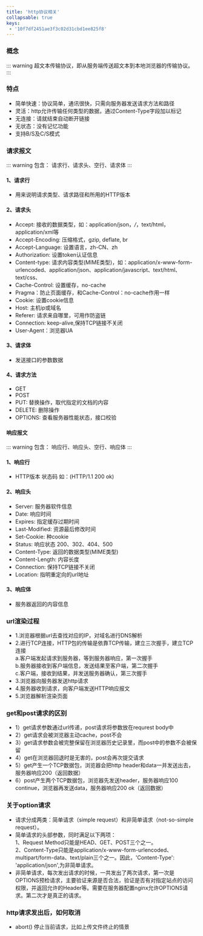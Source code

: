 ```yaml
---
title: 'http协议相关'
collapsable: true
keys:
 - '10f7df2451ae3f3c02d31cbd1ee825f8'
---
```


### 概念
::: warning
超文本传输协议，即从服务端传送超文本到本地浏览器的传输协议。
:::

### 特点
- 简单快速：协议简单，通讯很快，只需向服务器发送请求方法和路径
- 灵活：http允许传输任何类型的数据，通过Content-Type字段加以标记
- 无连接：请就结束自动断开链接
- 无状态：没有记忆功能
- 支持B/S及C/S模式

### 请求报文
::: warning 包含：
请求行、请求头、空行、请求体
:::

#### 1、请求行
- 用来说明请求类型、请求路径和所用的HTTP版本

#### 2、请求头
- Accept: 接收的数据类型，如：application/json，*/*，text/html，application/xml等
- Accept-Encoding: 压缩格式，gzip, deflate, br
- Accept-Language: 设置语言，zh-CN、zh
- Authorization: 设置token认证信息
- Content-type: 请求内容类型(MIME类型)，如：application/x-www-form-urlencoded、application/json、application/javascript、text/html、text/css、
- Cache-Control: 设置缓存，no-cache
- Pragma：防止页面缓存，和Cache-Control：no-cache作用一样
- Cookie: 设置cookie信息
- Host: 主机ip或域名
- Referer: 请求来自哪里，可用作防盗链
- Connection: keep-alive,保持TCP链接不关闭
- User-Agent：浏览器UA

#### 3、请求体
- 发送接口的参数数据

#### 4、请求方法
- GET
- POST
- PUT: 替换操作，取代指定的文档的内容
- DELETE: 删除操作
- OPTIONS: 查看服务器性能状态，接口校验

#### 响应报文
::: warning 包含：
响应行、响应头、空行、响应体
:::

#### 1、响应行
- HTTP版本 状态码 如：(HTTP/1.1 200 ok)

#### 2、响应头
- Server: 服务器软件信息
- Date: 响应时间
- Expires: 指定缓存过期时间
- Last-Modified: 资源最后修改时间
- Set-Cookie: 种cookie
- Status: 响应状态 200、302、404、500
- Content-Type: 返回的数据类型(MIME类型)
- Content-Length: 内容长度
- Connection: 保持TCP链接不关闭
- Location: 指明重定向的url地址

#### 3、响应体
- 服务器返回的内容信息

### url渲染过程
- 1.浏览器根据url去查找对应的IP，对域名进行DNS解析
- 2.进行TCP连接，HTTP包的传输是依靠TCP传输，建立三次握手，建立TCP连接<br>
    a.客户端发起请求到服务器，等到服务器响应，第一次握手<br>
    b.服务器接收到客户端信息，发送结果至客户端，第二次握手<br>
    c.客户端，接收到结果，并发送服务器确认，第三次握手<br>
- 3.浏览器向服务器发送http请求
- 4.服务器收到请求，向客户端发送HTTP响应报文
- 5.浏览器解析渲染页面

### get和post请求的区别
- 1）get请求参数通过url传递，post请求将参数放在requrest body中
- 2）get请求会被浏览器主动cache，post不会
- 3）get请求参数会被完整保留在浏览器历史记录里，而post中的参数不会被保留
- 4）get在浏览器回退时是无害的，post会再次提交请求
- 5）get产生一个TCP数据包，浏览器会把http header和data一并发送出去，服务器响应200（返回数据）
- 6）post产生两个TCP数据包，浏览器先发送header，服务器响应100 continue，浏览器再发送data，服务器响应200 ok（返回数据）

### 关于option请求
- 请求分成两类：简单请求（simple request）和非简单请求（not-so-simple request）。<br>
- 简单请求的头部参数，同时满足以下两项：<br>
    1、Request Method只能是HEAD、GET、POST三个之一。<br>
    2、Content-Type只能是application/x-www-form-urlencoded、multipart/form-data、text/plain三个之一。因此，'Content-Type': 'application/json',为非简单请求。<br>
- 非简单请求，每次发出请求的时候，一共发出了两次请求，第一次是OPTIONS预检请求，主要验证来源是否合法，验证是否有对指定站点的访问权限，并返回允许的Header等。需要在服务器配置nginx允许OPTIONS请求。第二次才是真正的请求。

### http请求发出后，如何取消
- abort() 停止当前请求，比如上传文件终止的情景